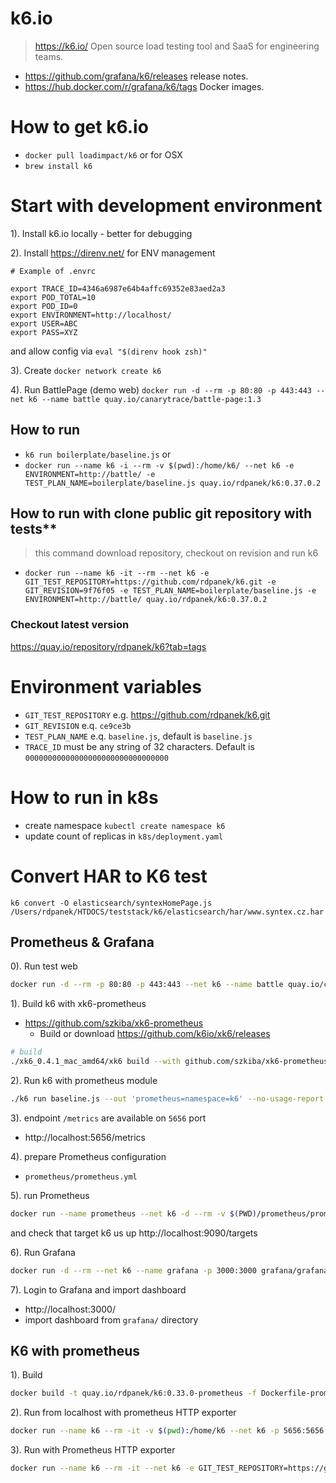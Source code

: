# k6.io
> https://k6.io/ Open source load testing tool and SaaS for engineering teams.
- https://github.com/grafana/k6/releases release notes.
- https://hub.docker.com/r/grafana/k6/tags Docker images. 

# How to get k6.io
- `docker pull loadimpact/k6` or for OSX
- `brew install k6`

# Start with development environment

1). Install k6.io locally - better for debugging

2). Install https://direnv.net/ for ENV management

```
# Example of .envrc

export TRACE_ID=4346a6987e64b4affc69352e83aed2a3
export POD_TOTAL=10
export POD_ID=0
export ENVIRONMENT=http://localhost/
export USER=ABC
export PASS=XYZ
```
and allow config via `eval "$(direnv hook zsh)"`

3). Create `docker network create k6`

4). Run BattlePage (demo web)
`docker run -d --rm -p 80:80 -p 443:443 --net k6 --name battle quay.io/canarytrace/battle-page:1.3`

## How to run
- `k6 run boilerplate/baseline.js` or
- `docker run --name k6 -i --rm -v $(pwd):/home/k6/ --net k6 -e ENVIRONMENT=http://battle/ -e TEST_PLAN_NAME=boilerplate/baseline.js quay.io/rdpanek/k6:0.37.0.2`

## How to run with clone public git repository with tests**
> this command download repository, checkout on revision and run k6
- `docker run --name k6 -it --rm --net k6 -e GIT_TEST_REPOSITORY=https://github.com/rdpanek/k6.git -e GIT_REVISION=9f76f05 -e TEST_PLAN_NAME=boilerplate/baseline.js -e ENVIRONMENT=http://battle/ quay.io/rdpanek/k6:0.37.0.2`

### Checkout latest version
https://quay.io/repository/rdpanek/k6?tab=tags


# Environment variables

- `GIT_TEST_REPOSITORY` e.g. https://github.com/rdpanek/k6.git
- `GIT_REVISION` e.q. `ce9ce3b`
- `TEST_PLAN_NAME` e.q. `baseline.js`, default is `baseline.js`
- `TRACE_ID` must be any string of 32 characters. Default is `00000000000000000000000000000000`

# How to run in k8s

- create namespace `kubectl create namespace k6`
- update count of replicas in `k8s/deployment.yaml`


# Convert HAR to K6 test
`k6 convert -O elasticsearch/syntexHomePage.js /Users/rdpanek/HTDOCS/teststack/k6/elasticsearch/har/www.syntex.cz.har`



## Prometheus & Grafana

0). Run test web
```bash
docker run -d --rm -p 80:80 -p 443:443 --net k6 --name battle quay.io/canarytrace/battle-page:1.1
```


1). Build k6 with xk6-prometheus

- https://github.com/szkiba/xk6-prometheus
  - Build or download https://github.com/k6io/xk6/releases

```bash
# build
./xk6_0.4.1_mac_amd64/xk6 build --with github.com/szkiba/xk6-prometheus@latest
```

2). Run k6 with prometheus module

```bash
./k6 run baseline.js --out 'prometheus=namespace=k6' --no-usage-report
```

3). endpoint `/metrics` are available on `5656` port

- http://localhost:5656/metrics

4). prepare Prometheus configuration

- `prometheus/prometheus.yml`

5). run Prometheus

```bash
docker run --name prometheus --net k6 -d --rm -v $(PWD)/prometheus/prometheus.yml:/etc/prometheus/prometheus.yml -p 9090:9090 prom/prometheus
```

and check that target k6 us up http://localhost:9090/targets

6). Run Grafana

```bash
docker run -d --rm --net k6 --name grafana -p 3000:3000 grafana/grafana
```

7). Login to Grafana and import dashboard

- http://localhost:3000/
- import dashboard from `grafana/` directory

## K6 with prometheus

1). Build
```bash
docker build -t quay.io/rdpanek/k6:0.33.0-prometheus -f Dockerfile-prometheus .
```

2). Run from localhost with prometheus HTTP exporter

```bash
docker run --name k6 --rm -it -v $(pwd):/home/k6 --net k6 -p 5656:5656 -e TEST_PLAN_NAME=baseline.js quay.io/rdpanek/k6:0.37.0.3-prometheus
```

3). Run with Prometheus HTTP exporter
```bash
docker run --name k6 --rm -it --net k6 -e GIT_TEST_REPOSITORY=https://github.com/rdpanek/k6.git -e GIT_REVISION=64cd2431df27af82ddd6a0b07c59e1d0ea599b73 -p 5656:5656 quay.io/rdpanek/k6:0.33.0-prometheus
```